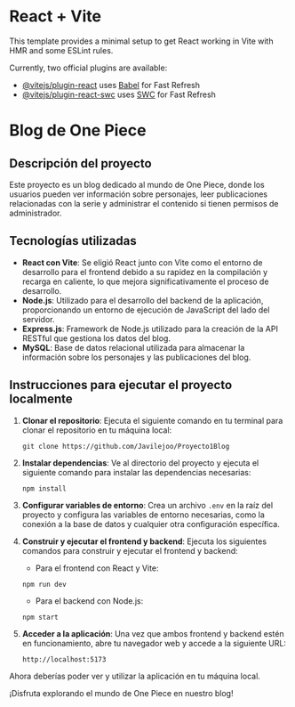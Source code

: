 # React + Vite

This template provides a minimal setup to get React working in Vite with HMR and some ESLint rules.

Currently, two official plugins are available:

- [@vitejs/plugin-react](https://github.com/vitejs/vite-plugin-react/blob/main/packages/plugin-react/README.md) uses [Babel](https://babeljs.io/) for Fast Refresh
- [@vitejs/plugin-react-swc](https://github.com/vitejs/vite-plugin-react-swc) uses [SWC](https://swc.rs/) for Fast Refresh

# Blog de One Piece

## Descripción del proyecto

Este proyecto es un blog dedicado al mundo de One Piece, donde los usuarios pueden ver información sobre personajes, leer publicaciones relacionadas con la serie y administrar el contenido si tienen permisos de administrador.

## Tecnologías utilizadas

- **React con Vite**: Se eligió React junto con Vite como el entorno de desarrollo para el frontend debido a su rapidez en la compilación y recarga en caliente, lo que mejora significativamente el proceso de desarrollo.
- **Node.js**: Utilizado para el desarrollo del backend de la aplicación, proporcionando un entorno de ejecución de JavaScript del lado del servidor.
- **Express.js**: Framework de Node.js utilizado para la creación de la API RESTful que gestiona los datos del blog.
- **MySQL**: Base de datos relacional utilizada para almacenar la información sobre los personajes y las publicaciones del blog.

## Instrucciones para ejecutar el proyecto localmente

1. **Clonar el repositorio**: Ejecuta el siguiente comando en tu terminal para clonar el repositorio en tu máquina local:

    ```
    git clone https://github.com/Javilejoo/Proyecto1Blog
    ```

2. **Instalar dependencias**: Ve al directorio del proyecto y ejecuta el siguiente comando para instalar las dependencias necesarias:

    ```
    npm install
    ```

3. **Configurar variables de entorno**: Crea un archivo `.env` en la raíz del proyecto y configura las variables de entorno necesarias, como la conexión a la base de datos y cualquier otra configuración específica.

4. **Construir y ejecutar el frontend y backend**: Ejecuta los siguientes comandos para construir y ejecutar el frontend y backend:

    - Para el frontend con React y Vite:

    ```
    npm run dev
    ```

    - Para el backend con Node.js:

    ```
    npm start
    ```

5. **Acceder a la aplicación**: Una vez que ambos frontend y backend estén en funcionamiento, abre tu navegador web y accede a la siguiente URL:

    ```
    http://localhost:5173
    ```

Ahora deberías poder ver y utilizar la aplicación en tu máquina local.

¡Disfruta explorando el mundo de One Piece en nuestro blog!
